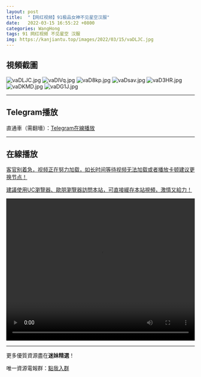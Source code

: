 ```yaml
---
layout: post
title:  "【网红视频】91极品女神不见星空汉服"
date:   2022-03-15 16:55:22 +0800
categories: WangHong
tags: 91 网红视频 不见星空 汉服
img: https://kanjiantu.top/images/2022/03/15/vaDLJC.jpg
---
```



## 視頻截圖

![vaDLJC.jpg](https://kanjiantu.top/images/2022/03/15/vaDLJC.jpg)
![vaDlVq.jpg](https://kanjiantu.top/images/2022/03/15/vaDlVq.jpg)
![vaD8kp.jpg](https://kanjiantu.top/images/2022/03/15/vaD8kp.jpg)
![vaDsav.jpg](https://kanjiantu.top/images/2022/03/15/vaDsav.jpg)
![vaD3HR.jpg](https://kanjiantu.top/images/2022/03/15/vaD3HR.jpg)
![vaDKMD.jpg](https://kanjiantu.top/images/2022/03/15/vaDKMD.jpg)
![vaDG1J.jpg](https://kanjiantu.top/images/2022/03/15/vaDG1J.jpg)

* * *
## Telegram播放

直通車（需翻墻）：[Telegram在線播放](https://t.me/mimeijingxuan/49)

* * *
## 在線播放
<u>客官别着急，视频正在努力加载，如长时间等待视频无法加载或者播放卡顿建议更换节点！</u>

<u>建議使用UC瀏覽器、歐朋瀏覽器訪問本站，可直接緩存本站視頻，激情又給力！</u>
<center><video src="https://cdn.publer.io/uploads/videos/6245406fdb279776cfbee8c6/4af4884d0e3129814a425cc7a1d2bfb3.mp4" width="100%" height="380px"  controls="controls"></video></center>

* * *
更多優質資源盡在**迷妹精選**！

唯一資源電報群：[點我入群](https://t.me/mimeijingxuan)


